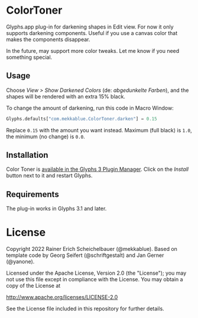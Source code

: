 # ColorToner

Glyphs.app plug-in for darkening shapes in Edit view. For now it only supports darkening components. Useful if you use a canvas color that makes the components disappear.

In the future, may support more color tweaks. Let me know if you need something special.

## Usage

Choose *View > Show Darkened Colors* (de: *abgedunkelte Farben*), and the shapes will be rendered with an extra 15% black.

To change the amount of darkening, run this code in Macro Window:

```python
Glyphs.defaults["com.mekkablue.ColorToner.darken"] = 0.15
```

Replace `0.15` with the amount you want instead. Maximum (full black) is `1.0`, the minimum (no change) is `0.0`.


## Installation

Color Toner is [available in the Glyphs&nbsp;3 Plugin Manager](glyphsapp3://showplugin/Color%20Toner). Click on the *Install* button next to it and restart Glyphs.


## Requirements

The plug-in works in Glyphs 3.1 and later.


# License

Copyright 2022 Rainer Erich Scheichelbauer (@mekkablue). Based on template code by Georg Seifert (@schriftgestalt) and Jan Gerner (@yanone).

Licensed under the Apache License, Version 2.0 (the "License");
you may not use this file except in compliance with the License.
You may obtain a copy of the License at

http://www.apache.org/licenses/LICENSE-2.0

See the License file included in this repository for further details.

